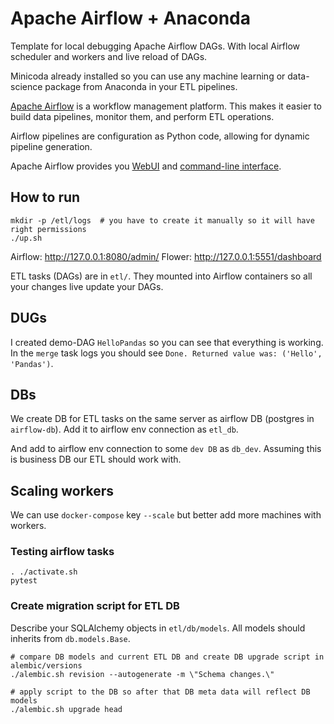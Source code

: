 # Apache Airflow + Anaconda

Template for local debugging Apache Airflow DAGs.
With local Airflow scheduler and workers and live reload of DAGs.

Minicoda already installed so you can use any machine learning or data-science
package from Anaconda in your ETL pipelines.

[Apache Airflow](https://airflow.apache.org/docs/stable/) is a workflow management platform. 
This makes it easier to build data pipelines, monitor them, and perform ETL operations. 

Airflow pipelines are configuration as Python code, allowing for dynamic pipeline 
generation. 

Apache Airflow provides you [WebUI](https://airflow.apache.org/docs/stable/ui.html)
and [command-line interface](https://airflow.apache.org/docs/stable/usage-cli.html).

## How to run

    mkdir -p /etl/logs  # you have to create it manually so it will have right permissions
    ./up.sh
    
Airflow: http://127.0.0.1:8080/admin/
Flower: http://127.0.0.1:5551/dashboard

ETL tasks (DAGs) are in `etl/`. They mounted into Airflow containers so all your
changes live update your DAGs.

## DUGs

I created demo-DAG `HelloPandas` so you can see that everything is working.
In the `merge` task logs you should see `Done. Returned value was: ('Hello', 'Pandas')`.

## DBs

We create DB for ETL tasks on the same server as airflow DB
(postgres in `airflow-db`).
Add it to airflow env connection as `etl_db`.

And add to airflow env connection to some `dev DB` as `db_dev`.
Assuming this is business DB our ETL should work with. 

## Scaling workers

We can use `docker-compose` key `--scale` but better add more machines with workers.

### Testing airflow tasks

    . ./activate.sh
    pytest

### Create migration script for ETL DB

Describe your SQLAlchemy objects in `etl/db/models`.
All models should inherits from `db.models.Base`.

```console
# compare DB models and current ETL DB and create DB upgrade script in alembic/versions
./alembic.sh revision --autogenerate -m \"Schema changes.\"

# apply script to the DB so after that DB meta data will reflect DB models  
./alembic.sh upgrade head
```
